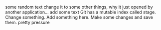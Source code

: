 some random text
change it to some other things, why it just opened by another application…
add some text
Git has a mutable index called stage.
Change something.
Add something here.
Make some changes and save them.
pretty
pressure
